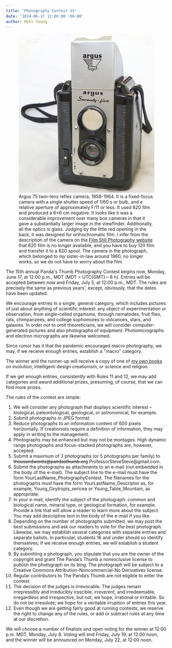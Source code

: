 ```yaml
---
title: 'Photography Contest XV'
date: '2024-06-17 12:00:00 -06:00'
author: Matt Young
---
```


<figure>
<img src="/uploads/2024/DSC05740_Argus_75_600.jpg/" alt="Argus 75"/>
<figcaption> Argus 75 twin-lens reflex camera, 1958-1964. It is a fixed-focus camera with a single shutter speed of 1/60&nbsp;s or bulb, and a relative aperture of approximately F/11 or less. It used 620 film and produced a 6&times;6&nbsp;cm negative. It looks like it was a considerable improvement over many box cameras in that it gave a substantially larger image in the viewfinder. Additionally, all the optics is glass. Judging by the little red opening in the back, it was designed for orthochromatic film. I infer from the description of the camera on the <a href="https://www.filmstillphotography.com/argus-75.html">Film Still Photography website</a> that 620 film is no longer available, and you have to buy 120 film and transfer it to a 620 spool. The camera in the photograph, which belonged to my sister-in-law around 1960, no longer works, so we do not have to worry about the film.</figcaption>
</figure>

The 15th annual Panda's Thumb Photography Contest begins now, Monday, June 17, at 12:00 p.m., MDT (MDT = UTC(GMT) – 6 h). Entries will be accepted between now and Friday, July 5, at 12:00 p.m., MDT. The rules are precisely the same as previous years', except, obviously, that the dates have been updated.

We encourage entries in a single, general category, which includes pictures of just about anything of scientific interest: any object of experimentation or observation, from single-celled organisms, through nematodes, fruit flies, rats, chimpanzees, and college sophomores to volcanoes, stars, and galaxies. In order not to omit theoreticians, we will consider computer-generated pictures and also photographs of equipment. Photomicrographs and electron micrographs are likewise welcomed.

Since rumor has it that the pandemic encouraged macro photography, we may, if we receive enough entries, establish a "macro" category.

The winner and the runner-up will receive a copy of one of <a href="https://www.amazon.com/stores/Matt-Young/author/B001HPILDU/">my own books</a> on evolution, intelligent-design creationism, or science and religion. 

<!--more-->

If we get enough entries, consistently with Rules 11 and 12, we may add categories and award additional prizes, presuming, of course, that we can find more prizes.

The rules of the contest are simple:

<ol><li>We will consider any photograph that displays scientific interest – biological, paleontological, geological, or astronomical, for example.</li>

<li>Submit photographs in JPEG format. </li>

<li>Reduce photographs to an information content of 600 pixels horizontally. If creationists require a definition of information, they may apply in writing to the management. </li>

<li>Photographs may be enhanced but may not be montages. High dynamic range photographs and focus-stacked photographs are, however, accepted. </li>

<li>Submit a maximum of 3 photographs (or 5 photographs per family) to <strike>thousandwords@pandasthumb.org</strike> ProfessorSteveSteve@gmail.com. </li>

<li>Submit the photographs as attachments to an e-mail (not embedded in the body of the e-mail). The subject line to the e-mail must have the form YourLastName_PhotographyContest. The filenames for the photographs must have the form YourLastName_Descriptor as, for example, Young_Oxytropis_sericea or Young_Table_Mountain, as appropriate. </li>

<li>In your e-mail, identify the subject of the photograph: common and biological name, mineral type, or geological formation, for example. Provide a link that will allow a reader to learn more about the subject. You may add descriptive text in the body of the e-mail if you like. </li>

<li>Depending on the number of photographs submitted, we may post the best submissions and ask our readers to vote for the best photograph. Likewise, we may establish several categories with separate entries and separate ballots. In particular, students 16 and under should so identify themselves; if we receive enough entries, we will establish a student category. </li>

<li>By submitting a photograph, you stipulate that you are the owner of the copyright and grant The Panda’s Thumb a nonexclusive license to publish the photograph on its blog. The photograph will be subject to a Creative Commons Attribution-Noncommercial-No Derivatives license. </li>

<li>Regular contributors to The Panda’s Thumb are not eligible to enter the contest. </li>

<li>The decision of the judges is irrevocable. The judges remain irrepressibly and irreducibly irascible, irreverent, and irredeemable, irregardless and irrespective, but not, we hope, irrational or irritable. So do not be irresolute; we hope for a veritable irruption of entries this year. </li>

<li>Even though we are getting fairly good at running contests, we reserve the right to change any of the rules, or add or subtract rules at any time at our discretion. </li></ol>

We will choose a number of finalists and open voting for the winner at 12:00 p.m. MDT, Monday, July 8. Voting will end Friday, July 19, at 12:00 noon, and the winner will be announced on Monday, July 22, at 12:00 noon.
